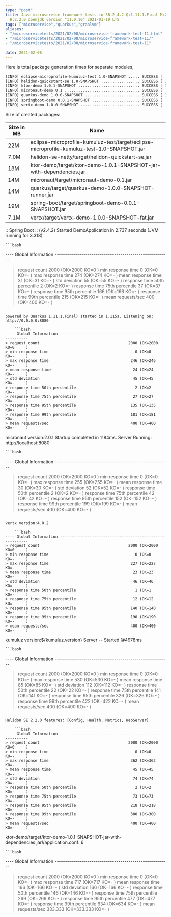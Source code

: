 ```yaml
---
type: "post"
title: Java microservice framework tests in SB:2.4.2 Q:1.11.1.Final M:2.3.1 V:4.0.2
  H:2.2.0 openjdk version "11.0.10" 2021-01-19 LTS
tags: ["microservice","quarkus","graalvm"]
aliases:
- "/microservicetests/2021/02/08/microservice-framework-test-11.html"
- "/microservicetests/2021/02/08/microservice-framework-test-11/"
- "/microservicetests/2021/02/08/microservice-framework-test-11"

date: 2021-02-08
---
```

 
Here is total package generation times for separate modules,
```bash
[INFO] eclipse-microprofile-kumuluz-test 1.0-SNAPSHOT ..... SUCCESS [  4.449 s]
[INFO] helidon-quickstart-se 1.0-SNAPSHOT ................. SUCCESS [ 12.757 s]
[INFO] ktor-demo 1.0.1-SNAPSHOT ........................... SUCCESS [ 13.329 s]
[INFO] micronaut-demo 0.1 ................................. SUCCESS [  7.721 s]
[INFO] quarkus-demo 1.0.0-SNAPSHOT ........................ SUCCESS [ 17.296 s]
[INFO] springboot-demo 0.0.1-SNAPSHOT ..................... SUCCESS [  8.265 s]
[INFO] vertx-demo 1.0.0-SNAPSHOT .......................... SUCCESS [  4.860 s]
```
Size of created packages:

| Size in MB |  Name |
|------------|-------|
| 22M | eclipse-microprofile-kumuluz-test/target/eclipse-microprofile-kumuluz-test-1.0-SNAPSHOT.jar |
| 7.0M | helidon-se-netty/target/helidon-quickstart-se.jar |
| 18M | ktor-demo/target/ktor-demo-1.0.1-SNAPSHOT-jar-with-dependencies.jar |
| 14M | micronaut/target/micronaut-demo-0.1.jar |
| 14M | quarkus/target/quarkus-demo-1.0.0-SNAPSHOT-runner.jar |
| 19M | spring-boot/target/springboot-demo-0.0.1-SNAPSHOT.jar |
| 7.1M | vertx/target/vertx-demo-1.0.0-SNAPSHOT-fat.jar |


:: Spring Boot :: (v2.4.2) Started DemoApplication in 2.737 seconds (JVM running for 3.318)

    ```bash
---- Global Information --------------------------------------------------------
> request count                                       2000 (OK=2000   KO=0     )
> min response time                                      0 (OK=0      KO=-     )
> max response time                                    274 (OK=274    KO=-     )
> mean response time                                    31 (OK=31     KO=-     )
> std deviation                                         55 (OK=55     KO=-     )
> response time 50th percentile                          2 (OK=2      KO=-     )
> response time 75th percentile                         37 (OK=37     KO=-     )
> response time 95th percentile                        166 (OK=166    KO=-     )
> response time 99th percentile                        215 (OK=215    KO=-     )
> mean requests/sec                                    400 (OK=400    KO=-     )
```

powered by Quarkus 1.11.1.Final) started in 1.115s. Listening on: http://0.0.0.0:8080

    ```bash
---- Global Information --------------------------------------------------------
> request count                                       2000 (OK=2000   KO=0     )
> min response time                                      0 (OK=0      KO=-     )
> max response time                                    246 (OK=246    KO=-     )
> mean response time                                    24 (OK=24     KO=-     )
> std deviation                                         45 (OK=45     KO=-     )
> response time 50th percentile                          2 (OK=2      KO=-     )
> response time 75th percentile                         27 (OK=27     KO=-     )
> response time 95th percentile                        135 (OK=135    KO=-     )
> response time 99th percentile                        181 (OK=181    KO=-     )
> mean requests/sec                                    400 (OK=400    KO=-     )
```

micronaut version:2.0.1 Startup completed in 1184ms. Server Running: http://localhost:8080

    ```bash
---- Global Information --------------------------------------------------------
> request count                                       2000 (OK=2000   KO=0     )
> min response time                                      0 (OK=0      KO=-     )
> max response time                                    255 (OK=255    KO=-     )
> mean response time                                    30 (OK=30     KO=-     )
> std deviation                                         52 (OK=52     KO=-     )
> response time 50th percentile                          2 (OK=2      KO=-     )
> response time 75th percentile                         42 (OK=42     KO=-     )
> response time 95th percentile                        152 (OK=152    KO=-     )
> response time 99th percentile                        199 (OK=199    KO=-     )
> mean requests/sec                                    400 (OK=400    KO=-     )
```

vertx version:4.0.2

    ```bash
---- Global Information --------------------------------------------------------
> request count                                       2000 (OK=2000   KO=0     )
> min response time                                      0 (OK=0      KO=-     )
> max response time                                    227 (OK=227    KO=-     )
> mean response time                                    23 (OK=23     KO=-     )
> std deviation                                         46 (OK=46     KO=-     )
> response time 50th percentile                          1 (OK=1      KO=-     )
> response time 75th percentile                         12 (OK=12     KO=-     )
> response time 95th percentile                        140 (OK=140    KO=-     )
> response time 99th percentile                        190 (OK=190    KO=-     )
> mean requests/sec                                    400 (OK=400    KO=-     )
```

kumuluz version:${kumuluz.version} Server -- Started @4978ms

    ```bash
---- Global Information --------------------------------------------------------
> request count                                       2000 (OK=2000   KO=0     )
> min response time                                      0 (OK=0      KO=-     )
> max response time                                    530 (OK=530    KO=-     )
> mean response time                                    85 (OK=85     KO=-     )
> std deviation                                        112 (OK=112    KO=-     )
> response time 50th percentile                         22 (OK=22     KO=-     )
> response time 75th percentile                        141 (OK=141    KO=-     )
> response time 95th percentile                        326 (OK=326    KO=-     )
> response time 99th percentile                        422 (OK=422    KO=-     )
> mean requests/sec                                    400 (OK=400    KO=-     )
```

Helidon SE 2.2.0 features: [Config, Health, Metrics, WebServer]

    ```bash
---- Global Information --------------------------------------------------------
> request count                                       2000 (OK=2000   KO=0     )
> min response time                                      0 (OK=0      KO=-     )
> max response time                                    362 (OK=362    KO=-     )
> mean response time                                    45 (OK=45     KO=-     )
> std deviation                                         74 (OK=74     KO=-     )
> response time 50th percentile                          2 (OK=2      KO=-     )
> response time 75th percentile                         73 (OK=73     KO=-     )
> response time 95th percentile                        218 (OK=218    KO=-     )
> response time 99th percentile                        300 (OK=300    KO=-     )
> mean requests/sec                                    400 (OK=400    KO=-     )
```

ktor-demo/target/ktor-demo-1.0.1-SNAPSHOT-jar-with-dependencies.jar!/application.conf: 6

    ```bash
---- Global Information --------------------------------------------------------
> request count                                       2000 (OK=2000   KO=0     )
> min response time                                      0 (OK=0      KO=-     )
> max response time                                    717 (OK=717    KO=-     )
> mean response time                                   166 (OK=166    KO=-     )
> std deviation                                        166 (OK=166    KO=-     )
> response time 50th percentile                        146 (OK=146    KO=-     )
> response time 75th percentile                        269 (OK=269    KO=-     )
> response time 95th percentile                        477 (OK=477    KO=-     )
> response time 99th percentile                        634 (OK=634    KO=-     )
> mean requests/sec                                333.333 (OK=333.333 KO=-     )
```
